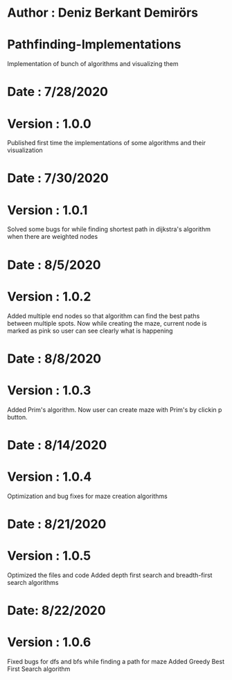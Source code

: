# Author : Deniz Berkant Demirörs

# Pathfinding-Implementations
Implementation of bunch of algorithms and visualizing them

# Date : 7/28/2020
# Version : 1.0.0
Published first time the implementations of some algorithms and their visualization

# Date : 7/30/2020
# Version : 1.0.1
Solved some bugs for while finding shortest path in dijkstra's algorithm when there are weighted nodes

# Date : 8/5/2020
# Version : 1.0.2
Added multiple end nodes so that algorithm can find the best paths between multiple spots.
Now while creating the maze, current node is marked as pink so user can see clearly what is happening

# Date : 8/8/2020
# Version : 1.0.3
Added Prim's algorithm. 
Now user can create maze with Prim's by clickin p button.

# Date : 8/14/2020
# Version : 1.0.4
Optimization and bug fixes for maze creation algorithms

# Date : 8/21/2020
# Version : 1.0.5
Optimized the files and code
Added depth first search and breadth-first search algorithms

# Date: 8/22/2020
# Version : 1.0.6
Fixed bugs for dfs and bfs while finding a path for maze
Added Greedy Best First Search algorithm
